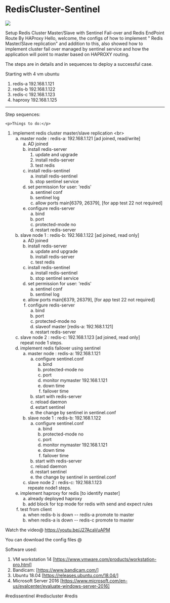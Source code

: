 # RedisCluster-Sentinel

<img src="haPRoxyAndRedisCluste2 copy.png" />

Setup Redis Cluster Master/Slave with Sentinel Fail-over and Redis EndPoint Route By HAProxy
Hello, welcome, the configs of how to implement " Redis Master/Slave replication" and addition to this, also showed how to implement cluster fail over managed by sentinel service and how the application will point to master based on HAPROXY routing.  

The steps are in details and in sequences to deploy a successful case.  

Starting with 4 vm ubuntu 
 1. redis-a 192.168.1.121
 2. redis-b 192.168.1.122
 3. redis-c 192.168.1.123
 4. haproxy 192.168.1.125
 ---------------------------------------------------
 Step sequences:

    <p>Things to do:</p>
<ol>
<li>implement redis cluster master/slave replication &lt;br&gt;
<ol style="list-style-type: lower-alpha;">
<li>master node : redis-a: 192.168.1.121 [ad joined, read/write]<br />
<ol style="list-style-type: lower-alpha;">
<li>AD joined</li>
<li>install redis-server
<ol>
<li>update and upgrade</li>
<li>install redis-server</li>
<li>test redis</li>
</ol>
</li>
<li>install redis-sentinel
<ol style="list-style-type: lower-alpha;">
<li>install redis-sentinel</li>
<li>stop sentinel service</li>
</ol>
</li>
<li>set permission for user: 'redis'
<ol style="list-style-type: lower-alpha;">
<li>sentinel conf</li>
<li>sentinel log</li>
<li>allow ports main[6379, 26379], [for app test 22 not required]</li>
</ol>
</li>
<li>configure redis-server
<ol style="list-style-type: lower-alpha;">
<li>bind</li>
<li>port</li>
<li>protected-mode no</li>
<li>restart redis-server</li>
</ol>
</li>
</ol>
</li>
<li>slave node 1 : redis-b: 192.168.1.122 [ad joined, read only]
<ol style="list-style-type: lower-alpha;">
<li>AD joined</li>
<li>install redis-server
<ol style="list-style-type: lower-alpha;">
<li>update and upgrade</li>
<li>install redis-server</li>
<li>test redis</li>
</ol>
</li>
<li>install redis-sentinel
<ol style="list-style-type: lower-alpha;">
<li>install redis-sentinel</li>
<li>stop sentinel service</li>
</ol>
</li>
<li>set permission for user: 'redis'
<ol style="list-style-type: lower-alpha;">
<li>sentinel conf</li>
<li>sentinel log</li>
</ol>
</li>
<li>allow ports main[6379, 26379], [for app test 22 not required]</li>
<li>configure redis-server
<ol style="list-style-type: lower-alpha;">
<li>bind</li>
<li>port</li>
<li>protected-mode no</li>
<li>slaveof master [redis-a: 192.168.1.121]</li>
<li>restart redis-server</li>
</ol>
</li>
</ol>
</li>
<li>slave node 2 : redis-c: 192.168.1.123 [ad joined, read only]<br /> repeat node 1 steps.</li>
<li>implement redis failover using sentinel
<ol style="list-style-type: lower-alpha;">
<li>master node : redis-a: 192.168.1.121
<ol style="list-style-type: lower-alpha;">
<li>configure sentinel.conf
<ol style="list-style-type: lower-alpha;">
<li>bind</li>
<li>protected-mode no</li>
<li>port</li>
<li>monitor mymaster 192.168.1.121</li>
<li>down time</li>
<li>failover time</li>
</ol>
</li>
<li>start with redis-server</li>
<li>reload daemon</li>
<li>estart sentinel</li>
<li>the change by sentinel in sentinel.conf</li>
</ol>
</li>
<li>slave node 1 : redis-b: 192.168.1.122
<ol style="list-style-type: lower-alpha;">
<li>configure sentinel.conf
<ol style="list-style-type: lower-alpha;">
<li>bind</li>
<li>protected-mode no</li>
<li>port</li>
<li>monitor mymaster 192.168.1.121</li>
<li>down time</li>
<li>failover time</li>
</ol>
</li>
<li>start with redis-server</li>
<li>reload daemon</li>
<li>restart sentinel</li>
<li>the change by sentinel in sentinel.conf</li>
</ol>
</li>
<li>slave node 2 : redis-c: 192.168.1.123<br /> repeate node1 steps.</li>
</ol>
</li>
<li>implement haproxy for redis [to identify master]
<ol style="list-style-type: lower-alpha;">
<li>already deployed haproxy</li>
<li>add block for tcp mode for redis with send and expect rules</li>
</ol>
</li>
<li>test from client
<ol style="list-style-type: lower-alpha;">
<li>when redis-b is down -- redis-a promote to master</li>
<li>when redis-a is down -- redis-c promote to master</li>
</ol>
</li>
</ol>
</li>
</ol>

Watch the video@  https://youtu.be/J27AcaVuAPM
 
You can download the config files @

Software used:
1. VM workstation 14 [https://www.vmware.com/products/workstation-pro.html]
2. Bandicam: [https://www.bandicam.com/]
3. Ubuntu 18.04 [https://releases.ubuntu.com/18.04/]
4. Microsoft Server 2016 [https://www.microsoft.com/en-us/evalcenter/evaluate-windows-server-2016]




#redissentinel
#rediscluster
#redis
